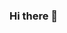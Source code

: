 ### Hi there 👋

<!--
**OgzSltkBgr/OgzSltkBgr** is a ✨ _special_ ✨ repository because its `README.md` (this file) appears on your GitHub profile.

Here are some ideas to get you started:
![This is an image](https://myoctocat.com/assets/images/base-octocat.svg)
- 🔭 I’m currently working on ...
- 🌱 I’m currently learning #Java #Selenium #Lambda #API
- 👯 I’m looking to collaborate on ...
- 🤔 I’m looking for help with ...
- 💬 Ask me about ...
- 📫 How to reach me: ...
- 😄 Pronouns: ...
- ⚡ Fun fact: ...https://twitter.com/ogzsltkbgr
-->
